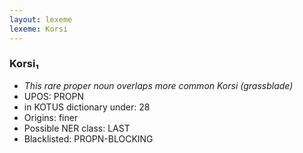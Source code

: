 ```yaml
---
layout: lexeme
lexeme: Korsi
---
```


###  Korsi₁

* _This rare proper noun overlaps more common *Korsi* (grassblade)_
* UPOS:  PROPN
* in KOTUS dictionary under:  28
* Origins: finer 
* Possible NER class:  LAST
* Blacklisted:  PROPN-BLOCKING

